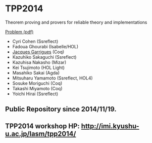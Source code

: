 TPP2014
=======

Theorem proving and provers for reliable theory and implementations 

[Problem (pdf)](http://imi.kyushu-u.ac.jp/lasm/tpp2014/tppmark2014-2.pdf)

- Cyri Cohen (Ssreflect)  
- Fadoua Ghourabi (Isabelle/HOL)  
- [Jacques Garrigues](https://github.com/KyushuUniversityMathematics/TPP2014/wiki/Jacques-Garrigue) (Coq)  
- Kazuhiko Sakaguchi (Ssreflect)  
- Kazuhisa Nakasho (Mizar)  
- Kei Tsujimoto (HOL Light)  
- Masahiko Sakai (Agda)  
- Mitsuharu Yamamoto (Ssreflect, HOL4)  
- Sosuke Moriguchi (Coq)  
- Takashi Miyamoto (Coq)  
- Yoichi Hirai (Ssreflect)  

Public Repository since 2014/11/19.
---
TPP2014 workshop HP:
http://imi.kyushu-u.ac.jp/lasm/tpp2014/
---

